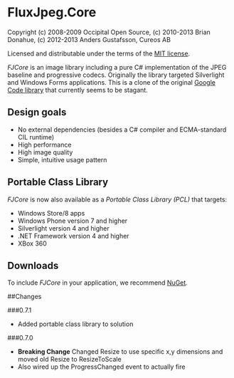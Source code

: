 # FluxJpeg.Core

Copyright (c) 2008-2009 Occipital Open Source, (c) 2010-2013 Brian Donahue, (c) 2012-2013 Anders Gustafsson, Cureos AB   

Licensed and distributable under the terms of the [MIT license](http://www.opensource.org/licenses/mit-license.php).

*FJCore* is an image library including a pure C# implementation of the JPEG baseline and progressive codecs. Originally the library targeted Silverlight and Windows Forms applications. This is a clone of the original [Google Code library](https://code.google.com/p/fjcore) that currently seems to be stagant.

## Design goals

* No external dependencies (besides a C# compiler and ECMA-standard CIL runtime)
* High performance
* High image quality
* Simple, intuitive usage pattern

## Portable Class Library

*FJCore* is now also available as a *Portable Class Library (PCL)* that targets:

* Windows Store/8 apps
* Windows Phone version 7 and higher
* Silverlight version 4 and higher
* .NET Framework version 4 and higher
* XBox 360

## Downloads

To include *FJCore* in your application, we recommend [NuGet](https://nuget.org/packages/Flux.Jpeg.Core/).

##Changes

###0.7.1
* Added portable class library to solution

###0.7.0
* **Breaking Change** Changed Resize to use specific x,y dimensions and moved old Resize to ResizeToScale
* Also wired up the ProgressChanged event to actually fire
